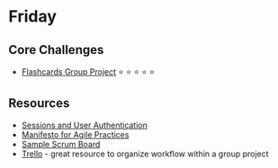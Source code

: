 # Friday

## Core Challenges
- [Flashcards Group
Project](../../../../web-flash-cards-1-multiple-decks-challenge)
:star: :star: :star: :star: :star:

## Resources
- [Sessions and User Authentication](https://talks.devbootcamp.com/sessions-and-user-authentication) 
- [Manifesto for Agile Practices](http://agilemanifesto.org/)
- [Sample Scrum Board](http://amareshv.files.wordpress.com/2011/03/fairydustboard_20110324.jpg)
- [Trello](https://trello.com/) - great resource to organize workflow within a group project
